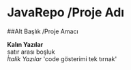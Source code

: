 # JavaRepo /Proje Adı
##Alt Başlık /Proje Amacı

**Kalın Yazılar** <br/> satır arası boşluk <br/>
*İtalik Yazılar*
'code gösterimi tek tırnak'
